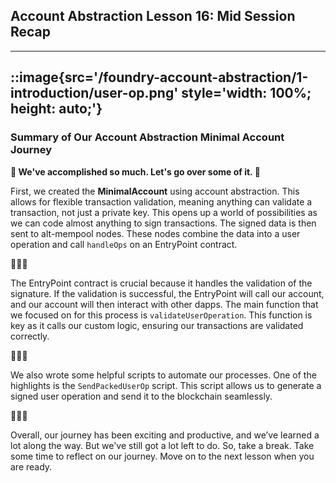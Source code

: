 ## Account Abstraction Lesson 16: Mid Session Recap

---
::image{src='/foundry-account-abstraction/1-introduction/user-op.png' style='width: 100%; height: auto;'}
---
### Summary of Our Account Abstraction Minimal Account Journey

**🎉 We've accomplished so much. Let's go over some of it. 🎉**

First, we created the **MinimalAccount** using account abstraction. This allows for flexible transaction validation, meaning anything can validate a transaction, not just a private key. This opens up a world of possibilities as we can code almost anything to sign transactions. The signed data is then sent to alt-mempool nodes. These nodes combine the data into a user operation and call `handleOps` on an EntryPoint contract.

🎉🎉🎉

The EntryPoint contract is crucial because it handles the validation of the signature. If the validation is successful, the EntryPoint will call our account, and our account will then interact with other dapps. The main function that we focused on for this process is `validateUserOperation`. This function is key as it calls our custom logic, ensuring our transactions are validated correctly.

🎉🎉🎉

We also wrote some helpful scripts to automate our processes. One of the highlights is the `SendPackedUserOp` script. This script allows us to generate a signed user operation and send it to the blockchain seamlessly. 

🎉🎉🎉

Overall, our journey has been exciting and productive, and we’ve learned a lot along the way. But we've still got a lot left to do. So, take a break. Take some time to reflect on our journey. Move on to the next lesson when you are ready. 
